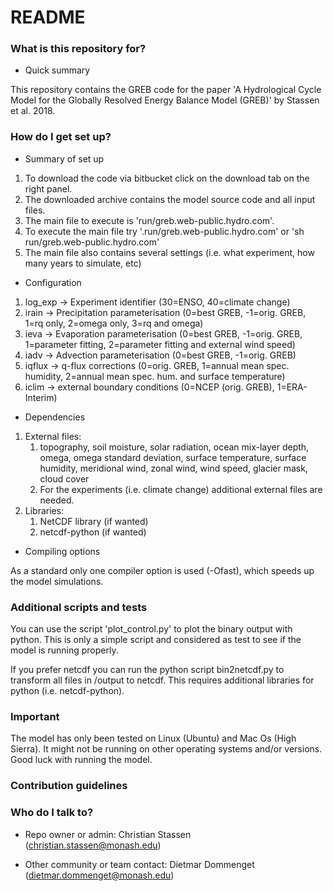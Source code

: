 # README #

### What is this repository for? ###

* Quick summary

This repository contains the GREB code for the paper 'A Hydrological Cycle Model for the Globally Resolved Energy Balance Model (GREB)' by Stassen et al. 2018.

### How do I get set up? ###

* Summary of set up

 1. To download the code via bitbucket click on the download tab on the right panel.
 2. The downloaded archive contains the model source code and all input files.
 3. The main file to execute is 'run/greb.web-public.hydro.com'.
 4. To execute the main file try '.run/greb.web-public.hydro.com' or 'sh run/greb.web-public.hydro.com'
 5. The main file also contains several settings (i.e. what experiment, how many years to simulate, etc)

* Configuration

 1. log_exp  -> Experiment identifier (30=ENSO, 40=climate change)
 2. irain    -> Precipitation parameterisation (0=best GREB, -1=orig. GREB, 1=rq only, 2=omega only, 3=rq and omega)
 3. ieva     -> Evaporation parameterisation (0=best GREB, -1=orig. GREB, 1=parameter fitting, 2=parameter fitting and external wind speed)
 4. iadv     -> Advection parameterisation (0=best GREB, -1=orig. GREB)
 5. iqflux   -> q-flux corrections (0=orig. GREB, 1=annual mean spec. humidity, 2=annual mean spec. hum. and surface temperature)
 6. iclim    -> external boundary conditions (0=NCEP (orig. GREB), 1=ERA-Interim)

* Dependencies

 1. External files:
     1. topography, soil moisture, solar radiation, ocean mix-layer depth, omega, omega standard deviation, surface temperature, surface humidity,
     meridional wind, zonal wind, wind speed, glacier mask, cloud cover
     2. For the experiments (i.e. climate change) additional external files are needed.
 2. Libraries:
     1. NetCDF library (if wanted)
     2. netcdf-python (if wanted)

* Compiling options

As a standard only one compiler option is used (-Ofast), which speeds up the model simulations.

### Additional scripts and tests
You can use the script 'plot_control.py' to plot the binary output with python.
This is only a simple script and considered as test to see if the model is running properly.

If you prefer netcdf you can run the python script bin2netcdf.py to transform all files in /output to netcdf.
This requires additional libraries for python (i.e. netcdf-python).

### Important
The model has only been tested on Linux (Ubuntu) and Mac Os (High Sierra). It might not be running on other operating systems and/or versions.
Good luck with running the model.

### Contribution guidelines ###

### Who do I talk to? ###

* Repo owner or admin: Christian Stassen (christian.stassen@monash.edu)

* Other community or team contact: Dietmar Dommenget (dietmar.dommenget@monash.edu)
